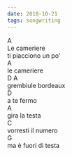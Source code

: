 ```yaml
---
date: 2018-10-21
tags: songwriting
---
```

A  
Le cameriere  
ti piacciono un po’  
A  
le cameriere  
D              A  
grembiule bordeaux  
D  
a te fermo  
A  
gira la testa  
C  
vorresti il numero  
G  
ma è fuori di testa
